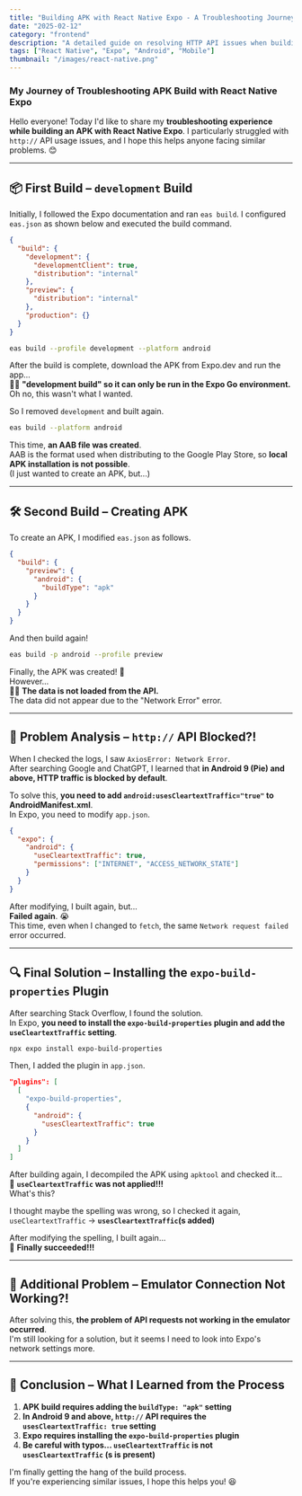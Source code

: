 ```yaml
---
title: "Building APK with React Native Expo - A Troubleshooting Journey"
date: "2025-02-12"
category: "frontend"
description: "A detailed guide on resolving HTTP API issues when building APK with React Native Expo"
tags: ["React Native", "Expo", "Android", "Mobile"]
thumbnail: "/images/react-native.png"
---
```


### My Journey of Troubleshooting APK Build with React Native Expo

Hello everyone! Today I'd like to share my **troubleshooting experience while building an APK with React Native Expo**. I particularly struggled with `http://` API usage issues, and I hope this helps anyone facing similar problems. 😊

---

## 📦 First Build – `development` Build

Initially, I followed the Expo documentation and ran `eas build`. I configured `eas.json` as shown below and executed the build command.

```json
{
  "build": {
    "development": {
      "developmentClient": true,
      "distribution": "internal"
    },
    "preview": {
      "distribution": "internal"
    },
    "production": {}
  }
}
```

```bash
eas build --profile development --platform android
```

After the build is complete, download the APK from Expo.dev and run the app...  
🤦‍♂️ **"development build" so it can only be run in the Expo Go environment.**  
Oh no, this wasn't what I wanted.

So I removed `development` and built again.

```bash
eas build --platform android
```

This time, **an AAB file was created**.  
AAB is the format used when distributing to the Google Play Store, so **local APK installation is not possible**.  
(I just wanted to create an APK, but...)

---

## 🛠 Second Build – Creating APK

To create an APK, I modified `eas.json` as follows.

```json
{
  "build": {
    "preview": {
      "android": {
        "buildType": "apk"
      }
    }
  }
}
```

And then build again!

```bash
eas build -p android --profile preview
```

Finally, the APK was created! 🎉  
However...  
🤦‍♂️ **The data is not loaded from the API.**  
The data did not appear due to the "Network Error" error.

---

## 🤔 Problem Analysis – `http://` API Blocked?!

When I checked the logs, I saw `AxiosError: Network Error`.  
After searching Google and ChatGPT, I learned that **in Android 9 (Pie) and above, HTTP traffic is blocked by default**.

To solve this, **you need to add `android:usesCleartextTraffic="true"` to AndroidManifest.xml**.  
In Expo, you need to modify `app.json`.

```json
{
  "expo": {
    "android": {
      "useCleartextTraffic": true,
      "permissions": ["INTERNET", "ACCESS_NETWORK_STATE"]
    }
  }
}
```

After modifying, I built again, but...  
**Failed again**. 😭  
This time, even when I changed to `fetch`, the same `Network request failed` error occurred.

---

## 🔍 Final Solution – Installing the `expo-build-properties` Plugin

After searching Stack Overflow, I found the solution.  
In Expo, **you need to install the `expo-build-properties` plugin and add the `useCleartextTraffic` setting**.

```bash
npx expo install expo-build-properties
```

Then, I added the plugin in `app.json`.

```json
"plugins": [
  [
    "expo-build-properties",
    {
      "android": {
        "usesCleartextTraffic": true
      }
    }
  ]
]
```

After building again, I decompiled the APK using `apktool` and checked it...  
🤯 **`useCleartextTraffic` was not applied!!!**  
What's this?

I thought maybe the spelling was wrong, so I checked it again,  
`useCleartextTraffic` → **`usesCleartextTraffic`(s added)**

After modifying the spelling, I built again...  
🎉 **Finally succeeded!!!**

---

## 🚨 Additional Problem – Emulator Connection Not Working?!

After solving this, **the problem of API requests not working in the emulator occurred**.  
I'm still looking for a solution, but it seems I need to look into Expo's network settings more.

---

## 📌 Conclusion – What I Learned from the Process

1. **APK build requires adding the `buildType: "apk"` setting**
2. **In Android 9 and above, `http://` API requires the `usesCleartextTraffic: true` setting**
3. **Expo requires installing the `expo-build-properties` plugin**
4. **Be careful with typos... `useCleartextTraffic` is not `usesCleartextTraffic` (s is present)**

I'm finally getting the hang of the build process.  
If you're experiencing similar issues, I hope this helps you! 😆
